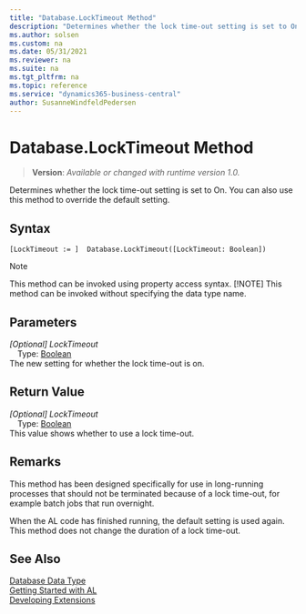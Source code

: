 ```yaml
---
title: "Database.LockTimeout Method"
description: "Determines whether the lock time-out setting is set to On. You can also use this method to override the default setting."
ms.author: solsen
ms.custom: na
ms.date: 05/31/2021
ms.reviewer: na
ms.suite: na
ms.tgt_pltfrm: na
ms.topic: reference
ms.service: "dynamics365-business-central"
author: SusanneWindfeldPedersen
---
```

[//]: # (START>DO_NOT_EDIT)
[//]: # (IMPORTANT:Do not edit any of the content between here and the END>DO_NOT_EDIT.)
[//]: # (Any modifications should be made in the .xml files in the ModernDev repo.)
# Database.LockTimeout Method
> **Version**: _Available or changed with runtime version 1.0._

Determines whether the lock time-out setting is set to On. You can also use this method to override the default setting.


## Syntax
```
[LockTimeout := ]  Database.LockTimeout([LockTimeout: Boolean])
```
> [!NOTE]
> This method can be invoked using property access syntax.
> [!NOTE]
> This method can be invoked without specifying the data type name.
## Parameters
*[Optional] LockTimeout*  
&emsp;Type: [Boolean](../boolean/boolean-data-type.md)  
The new setting for whether the lock time-out is on.  


## Return Value
*[Optional] LockTimeout*  
&emsp;Type: [Boolean](../boolean/boolean-data-type.md)  
This value shows whether to use a lock time-out.


[//]: # (IMPORTANT: END>DO_NOT_EDIT)

## Remarks

This method has been designed specifically for use in long-running processes that should not be terminated because of a lock time-out, for example batch jobs that run overnight.  

When the AL code has finished running, the default setting is used again. This method does not change the duration of a lock time-out.  

## See Also

[Database Data Type](database-data-type.md)  
[Getting Started with AL](../../devenv-get-started.md)  
[Developing Extensions](../../devenv-dev-overview.md)